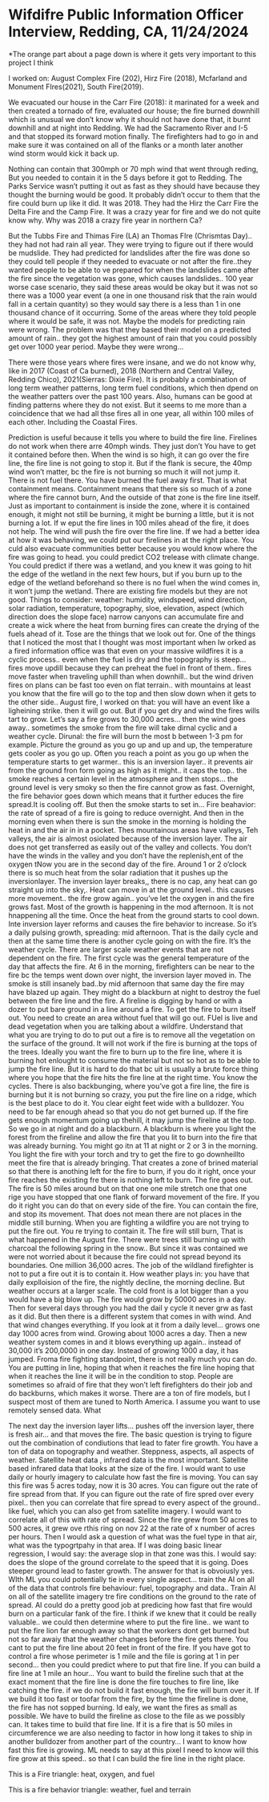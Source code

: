 # Wifdifre Public Information Officer Interview, Redding, CA, 11/24/2024

*The orange part about a page down is where it gets very important to this project I think 

I worked on: August Complex Fire (202), Hirz Fire (2018), Mcfarland and Monument FIres(2021), South Fire(2019).

We evacuated our house in the Carr Fire (2018): it marinated for a week and then created a tornado of fire, evaluated our house; the fire burned downhill which is unusual we don’t know why it should not have done that, it burnt downhill and at night into Redding. We had the Sacramento River and I-5 and that stopped its forward motion finally. The firefighters had to go in and make sure it was contained on all of the flanks or a month later another wind storm would kick it back up. 

Nothing can contain that 300mph or 70 mph wind that went through reding, But you needed to contain it in the 5 days before it got to Redding. The Parks Service wasn’t putting it out as fast as they should have because they thought the burning would be good. It probably didn’t occur to them that the fire could burn up like it did. It was 2018. They had the Hirz the Carr Fire the Delta Fire and the Camp Fire. It was a crazy year for fire and we do not quite know why. Why was 2018 a crazy fire year in northern Ca?

But the Tubbs Fire and Thimas Fire (LA) an Thomas FIre (Chrismtas Day).. they had not had rain all year. They were trying to figure out if there would be mudslide. They had predicted for landslides after the fire was done so they could tell people if they needed to evacuate or not after the fire..they wanted people to be able to ve prepared for when the landslides came after the fire since the vegetation was gone, which causes landslides.. 100 year worse case scenario, they said these areas would be okay but it was not so there was a 1000 year event (a one in one thousand risk that the rain would fall in a certain quantity) so they would say there is a less than 1 in one thousand chance of it occurring.  Some of the areas where they told people where it would be safe, it was not. Maybe the models for predicting rain were wrong. The problem was that they based their model on a predicted amount of rain.. they got the highest amount of rain that you could possibly get over 1000 year period. Maybe they were wrong…

There were those years where fires were insane, and we do not know why, like in 2017 (Coast of Ca burned), 2018 (Northern and Central Valley, Redding Chico), 2021(Sierras: Dixie Fire). It is probably a combination of long term weather patterns, long term fuel conditions, which then dpend on the weather patters over the past 100 years. Also, humans can be good at finding patterns where they do not exist. But it seems to me more than a coincidence that we had all thse fires all in one year, all within 100 miles of each other. Including the Coastal Fires. 

Prediction is useful because it tells you where to build the fire line. Firelines do not work when there arre 40mph winds. They just don’t You have to get it contained before then. When the wind is so high, it can go over the fire line, the fire line is not going to stop it. But if the flank is secure, the 40mp wind won’t matter, bc the fire is not burning so much it will not jump it. There is not fuel there. You have burned the fuel away first. That is what containment means. Containment means that there sis so much of a zone where the fire cannot burn, And the outside of that zone is the fire line itself.
Just as important to containment is inside the zone, where it is contained enough, it might not still be burning, it might be burning a little, but it is not burning a lot. 
If w eput the fire lines in 100 miles ahead of the fire, it does not help. The wind will push the fire over the fire line.
If we had a better idea at how it was behaving, we could put our firelines in at the right place. You culd also evacuate communities better because you would know where the fire was going to head. you could predict CO2 trelease with climate change. You could predict if there was a wetland, and you knew it was going to hit the edge of the wetland in the next few hours, but if you burn up to the edge of the wetland beforehand so there is no fuel when the wind comes in, it won’t jump the wetland.
There are existing fire models but they are not good. 
Things to consider: weather: humidity, windspeed, wind direction, solar radiation, temperature, topography, sloe, elevation, aspect (which direction does the slope face)
narrow canyons can accumulate fire and create a wick where the heat from burning fires can create the drying of the fuels ahead of it. Tose are the things that we look out for. One of the things that I noticed the most that I thought was most important when Iw orked as a fired information office was that even on your massive wildfires it is a cyclic process.. even when the fuel is dry and the topography is steep… fires move updill because they can preheat the fuel in front of them.. fires move faster when traveling uphill than when downhill.. but the wind driven fires on plans can be fast too even on flat terrain.. with mountains at least you know that the fire will go to the top and then slow down when it gets to the other side..
August fire, I worked on that:
you will have an event like a ligheining strike. then it will go out. But if you get dry and wind the fires wills tart to grow. Let’s say a fire grows to 30,000 acres… then the wind goes away.. sometimes the smoke from the fire will take 
dirnal cyclic and a weather cycle. Dirunal: the fire will burn the most b between 1-3 pm for example. Picture the ground as you go up and up and up, the temperature gets cooler as you go up. Often you reach a point as you go up when the temperature starts to get warmer.. this is an inversion layer.. it prevents air from the ground fron form going as high as it might.. it caps the top.. the smoke reaches a certain level in the atmosphere and then stops… 
the ground level is very smoky so then the fire cannot grow as fast. Overnight, the fire behavior goes down which means that it further educes the fire spread.It is cooling off. But then the smoke starts to set in… Fire beahavior: the rate of spread of a fire is going to reduce overnight. And then in the morning even when there is sun the smoke in the morning is holding the heat in and the air in in a pocket. Thes mountainous areas have valleys, Teh valleys, the air is almost osiolated because of the inversion layer. The air does not get transferred as easily out of the valley and collects. You don’t have the winds in the valley and you don’t have the replenish,ent of the oxygen tNow you are in the second day of the fire. Around 1 or 2 o’clock there is so much heat from the solar radiation that it pushes up the inversionlayer. The inversion layer breaks,, there is no cap, any heat can go straight up into the sky,. Heat can move in at the ground level.. this causes more movement.. the ifre grow again.. you’ve let the oxygen in and the fire grows fast. Most of the growth is happening in the mod afternoon. It is not hnappening all the time. Once the heat from the ground starts to cool down. Inte inversion layer reforms and causes the fire behavior to increase. So it’s a daily pulsing growth, spreading: mid afternoon. That is the daily cycle and then at the same time there is another cycle going on with the fire. It’s the weather cycle. There are larger scale weather events that are not dependent on the fire. The first cycle was the general temperature of the day that affects the fire. At 6 in the morning, firefighters can be near to the fire bc the temps went down over night, the inversion layer moved in. The smoke is still insanely bad..by mid afternoon that same day the fire may have blazed up again. They might do a blackburn at night to destroy the fuel between the fire line and the fire.
A fireline is digging by hand or with a dozer to put bare ground in a line around a fire. To get the fire to burn itself out. You need to create an area without fuel that will go out. FUel is live and dead vegetation when you are talking about a wildfire. 
Understand that what you are trying to do to put out a fire is to remove all the vegetation on the surface of the ground. It will not work if the fire is burning at the tops of the trees. Ideally you want the fire to burn up to the fire line, where it is burning hot enlought to consume the material but not so hot as to be able to jump the fire line. But it is hard to do that bc uit is usually a brute force thing where you hope that the fire hits the fire line at the right time. 
You know the cycles. There is also backbunging, where you’ve got a fire line, the fire is burning but it is not burning so crazy, you put the fire line on a ridge, which is the best place to do it. You clear eight feet wide with a bulldozer. You need to be far enough ahead so that you do not get burned up. If the fire gets enough momentum going up thehill, it may jump the fireline at the top. So we go in at night and do a blackburn. A blackburn is where you light the forest from the fireline and allow the fire that you lit to burn into the fire that was already burning. You might go itn at 11 at night or 2 or 3 in the morning. You light the fire with your torch and try to get the fire to go downheillto meet the fire that is already bringing. That creates a zone of brined material so that there is anothing left for the fire to burn, if you do it right, once your fire reaches the existing fre there is nothing left to burn. The fire goes out. The fire is 50 miles around but on that one one mile stretch one that one rige you have stopped that one flank of forward movement of the fire. If you do it right you can do that on every side of the fire. You can contain the fire, and stop its movement. That does not mean there are not places in the middle still burning. When you are fighting a wildfire you are not trying to put the fire out. You re trying to contain it. The fire will still burn, That is what happened in the August fire. There were trees still burning up with charcoal the following spring in the snow.. But since it was contained we were not worried about it because the fire could not spread beyond its boundaries. One million 36,000 acres. The job of the wildland firefighter is not to put a fire out it is to contain it. 
How weather plays in: you have that daily explloision of the fire, the nightly decline, the morning decline.
But weather occurs at a larger scale. The cold front is a lot bigger than a you would have a big blow up. The fire would grow by 50000 acres in a day. Then for several days through you had the dail y cycle it never grw as fast as it did. But then there is a different system that comes in with wind. And that wind changes everything.
If you look at it from a daily level… grows one day 1000 acres from wind. Growing about 1000 acres a day. Then a new weather system comes in and it blows everything up again.. instead of 30,000 it’s 200,0000 in one day. Instead of growing 1000 a day, it has jumped. Froma  fire fighting standpoint, there is not really much you can do. You are putting in line, hoping that when it reaches the fire line hoping that when it reaches the line it will be in the condition to stop. People are sometimes so afraid of fire that they won’t left firefighters do their job and do backburns, which makes it worse. 
There are a ton of fire models, but I suspect most of them are tuned to North America. I assume you want to use remotely sensed data. What  


The next day the inversion layer lifts… pushes off the inversion layer, there is fresh air… and that moves the fire. 
The basic question is trying to figure out the combination of condiutions that lead to fater fire growth. You have a ton of data on topography and weather. Steppness, aspects, all aspects of weather. Satellite heat data , infrared data is the most important. Satellite based infrared data that looks at the size of the fire. I would want to use daily or hourly imagery to calculate how fast the fire is moving. You can say this fire was 5 acres today, now it is 30 acres. You can figure out the rate of fire spread from that. If you can figure out the rate of fire spred over every pixel.. then you can correlate that fire spread to every aspect of the ground.. like fuel, which you can also get from satellite imagery. I would want to correlate all of this with rate of spread. 
Since the fire grew from 50 acres to 500 acres, it grew ove rthis ring on nov 22 at the rate of x number of acres per hours. Then I would ask a question of what was the fuel type in that air, what was the typogrtpahy in that area. If I was doing basic linear regression, I would say: the average slop in that zone was this. I would say: does the slope of the ground correlate to the speed that it is going. Does steeper ground lead to faster growth. The answer for that is obvoiusly yes. 
WIth ML you could potentially tie in every single aspect… train the AI on all of the data that controls fire behaviour: fuel, topography and data.. Train AI on all of the satellite imagery tre fire conditions on the ground to the rate of spread. AI could do a pretty good job at predicing how fast that fire would burn on a particular fank of the fire. I think if we knew that it could be really valuable.. we could then determine where to put the fire line.. we want to put the fire lion far enough away so that the workers dont get burned but not so far awaiy that the weather changes before the fire gets there. You cant to put the fire line about 20 feet in front of the fire. If you have got to control a fire whose perimeter is 1 mile and the file is goring at 1 in per second… then you could predict where to put that fire line. If you can build a fire line at 1 mile an hour… 
You want to build the fireline such that at the exact moment that the fire line is done the fire touches to fire line, like catching the fire. if we do not build it fast enough, the fire will burn over it. If we build it too fast or toofar from the fire, by the time the fireline is done, the fire has not sopped burning. Id ealy, we want the fires as small as possible. We have to build the fireline as close to the file as we possibly can. It takes time to build that fire line. If it is a fire that is 50 miles in circumference we are also needing to factor in how long it takes to ship in another bulldozer from another part of the country… I want to know how fast this fire is growing. ML needs to say at this pixel I need to know will this fire grow at this speed.. so that I can build the fire line in the right place.

This is a Fire triangle:
heat, oxygen, and fuel

This is a fire behavior triangle:
weather, fuel and terrain 
